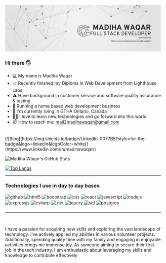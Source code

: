 [![MasterHead](./docs/banner%203.png)](https://github.com/madiha-waqar.github.io)

### Hi there 🖐️ 

<ul>
  <li>💻 My name is Madiha Waqar</li>
  <li>📈 Recently finished my Diploma in Web Development from Lighthouse Labs</li>
  <li>⚠️ Have background in customer service and software quality assurance & testing</li>
  <li>💪 Running a home based web development business</li>
  <li>🍁 I'm currently living in GTHA Ontario, Canada</li>
  <li>👨‍💻 I love to learn new technologies and go forward into this world</li>
  <li>📫 How to reach me: <a href="mailto:mail2madihawaqar@gmail.com">mail2madihawaqar@gmail.com</a></li>

</ul><br/>
[![Blog](https://img.shields.io/badge/LinkedIn-0077B5?style=for-the-badge&logo=linkedin&logoColor=white)](https://www.linkedin.com/in/madihawaqar/)

![Madiha Waqar's GitHub Stats](https://github-readme-stats.vercel.app/api?username=madiha-waqar&show_icons=true&theme=dracula)

[![Top Langs](https://github-readme-stats.vercel.app/api/top-langs/?username=madiha-waqar&layout=compact)](https://github.com/madiha-waqar/github-readme-stats)
<hr/>

### Technologies I use in day to day bases

<div style="display: inline-block; border-radius: 10%; height: 45px;">

  <img align="center" style="border-radius: 10%;" alt="github" src="https://img.shields.io/badge/GitHub-100000?style=for-the-badge&logo=github&logoColor=white"/>

  <img align="center" style="border-radius: 10%;" alt="html5" src="https://img.shields.io/badge/HTML-239120?style=for-the-badge&logo=html5&logoColor=white"/>
  <img align="center" style="border-radius: 10%;" alt="bootstrap" src="https://img.shields.io/badge/Bootstrap-563D7C?style=for-the-badge&logo=bootstrap&logoColor=white"/>
  <img align="center" style="border-radius: 10%;" alt="css" src="https://img.shields.io/badge/CSS-239120?&style=for-the-badge&logo=css3&logoColor=white"/>
  <img align="center" style="border-radius: 10%;" alt="react" src="https://img.shields.io/badge/React-20232A?style=for-the-badge&logo=react&logoColor=61DAFB"/>

  <img align="center" style="border-radius: 10%;" alt="javascript" src="https://img.shields.io/badge/JavaScript-F7DF1E?style=for-the-badge&logo=javascript&logoColor=black"/>
  <img align="center" style="border-radius: 10%;" alt="nodejs" src="https://img.shields.io/badge/Node.js-43853D?style=for-the-badge&logo=node.js&logoColor=white"/>
  <img align="center" style="border-radius: 10%;" alt="expressjs" src="https://img.shields.io/badge/Express.js-404D59?style=for-the-badge"/>
  <img align="center" style="border-radius: 10%;" alt="csharp" src="https://img.shields.io/badge/C%23-239120?style=for-the-badge&logo=c-sharp&logoColor=white"/>
  <img align="center" style="border-radius: 10%;" alt=".net" src="https://img.shields.io/badge/.NET-5C2D91?style=for-the-badge&logo=.net&logoColor=white"/>
  <img align="center" style="border-radius: 10%;" alt="jquery" src="https://img.shields.io/badge/jQuery-0769AD?style=for-the-badge&logo=jquery&logoColor=white"/>

  <img align="center" style="border-radius: 10%;" alt="sql" src="https://img.shields.io/badge/SQL-00000F?style=for-the-badge&logo=mysql&logoColor=white"/>
  <img align="center" style="border-radius: 10%;" alt="postgres" src="https://img.shields.io/badge/PostgreSQL-316192?style=for-the-badge&logo=postgresql&logoColor=white" />

</div>
<hr/>
<br/>

I have a passion for acquiring new skills and exploring the vast landscape of technology. I've actively applied my abilities in various volunteer projects. Additionally, spending quality time with my family and engaging in enjoyable activities brings me immense joy. As someone aiming to secure their first job in the tech industry, I am enthusiastic about leveraging my skills and knowledge to contribute effectively